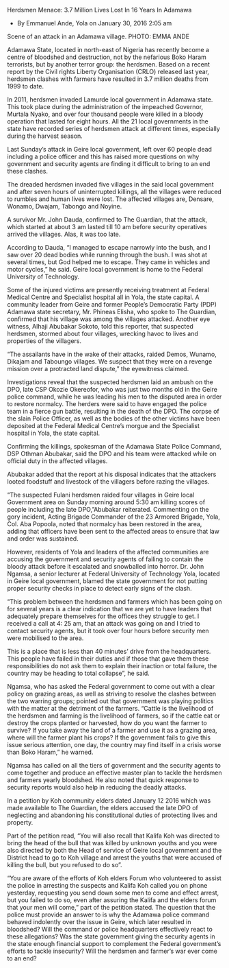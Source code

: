 Herdsmen Menace: 3.7 Million Lives Lost In 16 Years In Adamawa

* By Emmanuel Ande, Yola on January 30, 2016 2:05 am

Scene of an attack in an Adamawa village. PHOTO: EMMA ANDE

Adamawa State, located in north-east of Nigeria has recently become a centre of bloodshed and destruction, not by the nefarious Boko Haram terrorists, but by another terror group: the herdsmen. Based on a recent report by the Civil rights Liberty Organisation (CRLO) released last year, herdsmen clashes with farmers have resulted in 3.7 million deaths from 1999 to date.

In 2011, herdsmen invaded Lamurde local government in Adamawa state. This took place during the administration of the impeached Governor, Murtala Nyako, and over four thousand people were killed in a bloody operation that lasted for eight hours. All the 21 local governments in the state have recorded series of herdsmen attack at different times, especially during the harvest season.

Last Sunday’s attack in Geire local government, left over 60 people dead including a police officer and this has raised more questions on why government and security agents are finding it difficult to bring to an end these clashes.

The dreaded herdsmen invaded five villages in the said local government and after seven hours of uninterrupted killings, all the villages were reduced to rumbles and human lives were lost. The affected villages are, Densare, Wonamo, Dwajam, Tabongo and Noyine.

A survivor Mr. John Dauda, confirmed to The Guardian, that the attack, which started at about 3 am lasted till 10 am before security operatives arrived the villages. Alas, it was too late.

According to Dauda, “I managed to escape narrowly into the bush, and I saw over 20 dead bodies while running through the bush. I was shot at several times, but God helped me to escape. They came in vehicles and motor cycles,” he said.
Geire local government is home to the Federal University of Technology.

Some of the injured victims are presently receiving treatment at Federal Medical Centre and Specialist hospital all in Yola, the state capital. A community leader from Geire and former People’s Democratic Party (PDP) Adamawa state secretary, Mr. Phineas Elisha, who spoke to The Guardian, confirmed that his village was among the villages attacked. Another eye witness, Alhaji Abubakar Sokoto, told this reporter, that suspected herdsmen, stormed about four villages, wrecking havoc to lives and properties of the villagers.

“The assailants have in the wake of their attacks, raided Demos, Wunamo, Dikajam and Taboungo villages. We suspect that they were on a revenge mission over a protracted land dispute,” the eyewitness claimed.

Investigations reveal that the suspected herdsmen laid an ambush on the DPO, late CSP Okozie Okereofor, who was just two months old in the Geire police command, while he was leading his men to the disputed area in order to restore normalcy. The herders were said to have engaged the police team in a fierce gun battle, resulting in the death of the DPO. The corpse of the slain Police Officer, as well as the bodies of the other victims have been deposited at the Federal Medical Centre’s morgue and the Specialist hospital in Yola, the state capital.

Confirming the killings, spokesman of the Adamawa State Police Command, DSP Othman Abubakar, said the DPO and his team were attacked while on official duty in the affected villages.

Abubakar added that the report at his disposal indicates that the attackers looted foodstuff and livestock of the villagers before razing the villages.

“The suspected Fulani herdsmen raided four villages in Geire local Government area on Sunday morning around 5:30 am killing scores of people including the late DPO,”Abubakar reiterated. Commenting on the gory incident, Acting Brigade Commander of the 23 Armored Brigade, Yola, Col. Aba Popoola, noted that normalcy has been restored in the area, adding that officers have been sent to the affected areas to ensure that law and order was sustained.

However, residents of Yola and leaders of the affected communities are accusing the government and security agents of failing to contain the bloody attack before it escalated and snowballed into horror. Dr. John Ngamsa, a senior lecturer at Federal University of Technology Yola, located in Geire local government, blamed the state government for not putting proper security checks in place to detect early signs of the clash.

“This problem between the herdsmen and farmers which has been going on for several years is a clear indication that we are yet to have leaders that adequately prepare themselves for the offices they struggle to get. I received a call at 4: 25 am, that an attack was going on and I tried to contact security agents, but it took over four hours before security men were mobilised to the area.

This is a place that is less than 40 minutes’ drive from the headquarters. This people have failed in their duties and if those that gave them these responsibilities do not ask them to explain their inaction or total failure, the country may be heading to total collapse”, he said.

Ngamsa, who has asked the Federal government to come out with a clear policy on grazing areas, as well as striving to resolve the clashes between the two warring groups; pointed out that government was playing politics with the matter at the detriment of the farmers. “Cattle is the livelihood of the herdsmen and farming is the livelihood of farmers, so if the cattle eat or destroy the crops planted or harvested, how do you want the farmer to survive? If you take away the land of a farmer and use it as a grazing area, where will the farmer plant his crops? If the government fails to give this issue serious attention, one day, the country may find itself in a crisis worse than Boko Haram,” he warned.

Ngamsa has called on all the tiers of government and the security agents to come together and produce an effective master plan to tackle the herdsmen and farmers yearly bloodshed. He also noted that quick response to security reports would also help in reducing the deadly attacks.

In a petition by Koh community elders dated January 12 2016 which was made available to The Guardian, the elders accused the late DPO of neglecting and abandoning his constitutional duties of protecting lives and property.

Part of the petition read, “You will also recall that Kalifa Koh was directed to bring the head of the bull that was killed by unknown youths and you were also directed by both the Head of service of Geire local government and the District head to go to Koh village and arrest the youths that were accused of killing the bull, but you refused to do so”.

“You are aware of the efforts of Koh elders Forum who volunteered to assist the police in arresting the suspects and Kalifa Koh called you on phone yesterday, requesting you send down some men to come and effect arrest, but you failed to do so, even after assuring the Kalifa and the elders forum that your men will come,” part of the petition stated. The question that the police must provide an answer to is why the Adamawa police command behaved indolently over the issue in Geire, which later resulted in bloodshed? Will the command or police headquarters effectively react to these allegations? Was the state government giving the security agents in the state enough financial support to complement the Federal government’s efforts to tackle insecurity? Will the herdsmen and farmer’s war ever come to an end?
